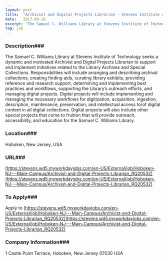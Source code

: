 ```yaml
---
layout: post
title:  "Archivist and Digital Projects Librarian - Stevens Institute of Technology"
date:   2017-09-18
excerpt: "The Samuel C. Williams Library at Stevens Institute of Technology seeks a dynamic and motivated Archivist and Digital Projects Librarian to support and implement initiatives related to the Library Archives and Special Collections. Responsibilities will include arranging and describing archival collections, creating finding aids, curating library exhibits, providing reference and..."
tag: job
---
```


### Description###

The Samuel C. Williams Library at Stevens Institute of Technology seeks a dynamic and motivated Archivist and Digital Projects Librarian to support and implement initiatives related to the Library Archives and Special Collections.  Responsibilities will include arranging and describing archival collections, creating finding aids, curating library exhibits, providing reference and research support, determining and implementing best practices and workflows, supporting the Library’s outreach efforts, and managing digital projects. 
Digital projects will include implementing and managing the necessary workflows for digitization, acquisition, ingestion, description, maintenance, preservation, and intellectual access to/of digital content in all digital collections. Digital projects will also include other special projects that come to fruition that will provide outreach, accessibility, and education for the Samuel C. Williams Library. 









### Location###

Hoboken, New Jersey, USA


### URL###

[https://stevens.wd5.myworkdayjobs.com/en-US/External/job/Hoboken-NJ---Main-Campus/Archivist-and-Digital-Projects-Librarian_RQ20532](https://stevens.wd5.myworkdayjobs.com/en-US/External/job/Hoboken-NJ---Main-Campus/Archivist-and-Digital-Projects-Librarian_RQ20532)

### To Apply###

Apply to [https://stevens.wd5.myworkdayjobs.com/en-US/External/job/Hoboken-NJ---Main-Campus/Archivist-and-Digital-Projects-Librarian_RQ20532](https://stevens.wd5.myworkdayjobs.com/en-US/External/job/Hoboken-NJ---Main-Campus/Archivist-and-Digital-Projects-Librarian_RQ20532)


### Company Information###

1 Castle Point Terrace, Hoboken, New Jersey 07030 USA



